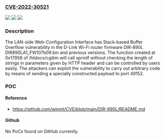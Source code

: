 ### [CVE-2022-30521](https://cve.mitre.org/cgi-bin/cvename.cgi?name=CVE-2022-30521)
![](https://img.shields.io/static/v1?label=Product&message=n%2Fa&color=blue)
![](https://img.shields.io/static/v1?label=Version&message=n%2Fa&color=blue)
![](https://img.shields.io/static/v1?label=Vulnerability&message=n%2Fa&color=brighgreen)

### Description

The LAN-side Web-Configuration Interface has Stack-based Buffer Overflow vulnerability in the D-Link Wi-Fi router firmware DIR-890L DIR890LA1_FW107b09.bin and previous versions. The function created at 0x17958 of /htdocs/cgibin will call sprintf without checking the length of strings in parameters given by HTTP header and can be controlled by users easily. The attackers can exploit the vulnerability to carry out arbitrary code by means of sending a specially constructed payload to port 49152.

### POC

#### Reference
- https://github.com/winmt/CVE/blob/main/DIR-890L/README.md

#### Github
No PoCs found on GitHub currently.


